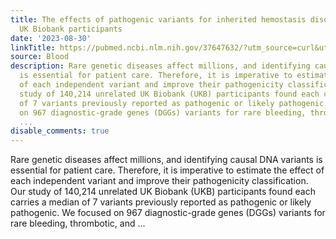 ```yaml
---
title: The effects of pathogenic variants for inherited hemostasis disorders in 140,214
  UK Biobank participants
date: '2023-08-30'
linkTitle: https://pubmed.ncbi.nlm.nih.gov/37647632/?utm_source=curl&utm_medium=rss&utm_campaign=journals&utm_content=7603509&fc=None&ff=20230831181054&v=2.17.9.post6+86293ac
source: Blood
description: Rare genetic diseases affect millions, and identifying causal DNA variants
  is essential for patient care. Therefore, it is imperative to estimate the effect
  of each independent variant and improve their pathogenicity classification. Our
  study of 140,214 unrelated UK Biobank (UKB) participants found each carries a median
  of 7 variants previously reported as pathogenic or likely pathogenic. We focused
  on 967 diagnostic-grade genes (DGGs) variants for rare bleeding, thrombotic, and
  ...
disable_comments: true
---
```

Rare genetic diseases affect millions, and identifying causal DNA variants is essential for patient care. Therefore, it is imperative to estimate the effect of each independent variant and improve their pathogenicity classification. Our study of 140,214 unrelated UK Biobank (UKB) participants found each carries a median of 7 variants previously reported as pathogenic or likely pathogenic. We focused on 967 diagnostic-grade genes (DGGs) variants for rare bleeding, thrombotic, and ...